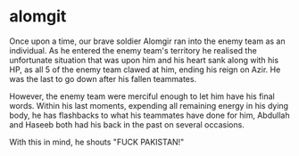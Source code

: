 # alomgit

Once upon a time, our brave soldier Alomgir ran into the enemy team as an individual. As he entered the enemy team's territory he realised the unfortunate situation that was upon him and his heart sank along with his HP, as all 5 of the enemy team clawed at him, ending his reign on Azir. He was the last to go down after his fallen teammates. 

However, the enemy team were merciful enough to let him have his final words. Within his last moments, expending all remaining energy in his dying body, he has flashbacks to what his teammates have done for him, Abdullah and Haseeb both had his back in the past on several occasions.


With this in mind, he shouts "FUCK PAKISTAN!"
